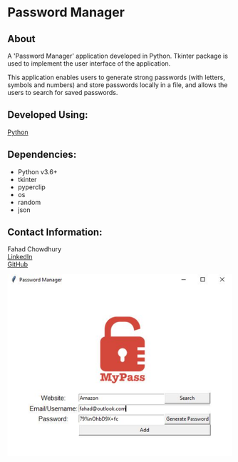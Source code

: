 # **Password Manager**

## About
A 'Password Manager' application developed in Python. Tkinter package is used to implement the user interface of the application.

This application enables users to generate strong passwords (with letters, symbols and numbers) and store passwords locally in a file, and allows the users to search for saved passwords.


## Developed Using:
[Python](https://www.python.org/)

## Dependencies:
- Python v3.6+
- tkinter
- pyperclip
- os
- random
- json


## Contact Information:
Fahad Chowdhury\
[LinkedIn](https://www.linkedin.com/in/fahad-chowdhury-fi)\
[GitHub](https://github.com/Fahad-Chowdhury)

![Image Link](https://github.com/Fahad-Chowdhury/password-manager/blob/main/app.JPG)
